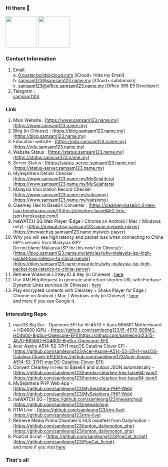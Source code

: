 ### Hi there 👋

<a href="https://github.com/samleong123"><img src="https://github-readme-stats.vercel.app/api?username=samleong123&show_icons=true&count_private=true" height=100 /></a>
<a href="https://github.com/samleong123"><img src="https://github-readme-stats.vercel.app/api/top-langs/?username=samleong123&layout=compact" height=100 /></a>


### Contact Information 
1. Email: </br>
a. <a href="mailto:0.ouster.build@icloud.com">0.ouster.build@icloud.com</a> [iCloud+ Hide my Email] </br> b. <a href="mailto:samsam123@samsam123.name.my">samsam123@samsam123.name.my</a> [iCloud+ subdomain]</br> c. <a href="mailto:samsam123@office.samsam123.name.my">samsam123@office.samsam123.name.my</a> [Office 365 E5 Developer]
2. Telegram : </br> <a href="https://t.me/samsam1103">samsam1103</a>

### Link 
1. Main Website : [https://www.samsam123.name.my](https://www.samsam123.name.my)
2. Blog (in Chinese) : [https://blog.samsam123.name.my](https://blog.samsam123.name.my)
3. Education website : [https://edu.samsam123.name.my](https://edu.samsam123.name.my) 
4. Website Status : [https://status.samsam123.name.my](https://status.samsam123.name.my)
5. Server Status : [https://status-server.samsam123.name.my](https://status-server.samsam123.name.my)
6. MySejahtera Details Checker : [https://www.samsam123.name.my/MySejahtera](https://www.samsam123.name.my/MySejahtera)
7. Malaysia Vaccination Record Checker : [https://www.samsam123.name.my/vaksinmy](https://www.samsam123.name.my/vaksinmy)
8. Clearkey Hex to Base64 Converter : [https://clearkey-base64-2-hex-json.herokuapp.com/](https://clearkey-base64-2-hex-json.herokuapp.com/)
9. meWATCH SG Web Player (Edge / Chrome on Android / Mac / Windows only) : [https://mewatchsg.samsam123.name.my/web-player](https://mewatchsg.samsam123.name.my/web-player) 
10. Why you will see high latency and packet loss when connecting to China ISP's servers from Malaysia ISP? </br> Do not blame Malaysia ISP for this now! (in Chinese) : [https://blog.samsam123.name.my/articles/why-malaysia-isp-high-packet-loss-latency-to-china-server](https://blog.samsam123.name.my/articles/why-malaysia-isp-high-packet-loss-latency-to-china-server)
11. Retrieve Widevine L3 Key ID & Key (in Chinese) : [here](https://blog.samsam123.name.my/articles/decrypt-widevine-l3)
12. Use XMLHttpRequest to generate and return shorten URL with Firebase Dynamic Links services (in Chinese) : [here](https://blog.samsam123.name.my/articles/firebase-dynamic-url-with-XMLHttpRequest)
13. Play encrypted contents with Clearkey + Shaka Player for Edge / Chrome on Android / Mac / Windows only (in Chinese) : [here](https://blog.samsam123.name.my/articles/shaka-player-clearkeys-browser) </br>
and more if you can Google it.


### Interesting Repo
1. macOS Big Sur - Opencore EFI for i5-4570 + Asus B85MG Motherboard + HD4600 iGPU - [https://github.com/samleong123/i5-4570-B85MG-HD4600-BigSur-Opencore-EFI](https://github.com/samleong123/i5-4570-B85MG-HD4600-BigSur-Opencore-EFI)
2. Acer Aspire A514-52-37H1 macOS Catalina Clover EFI - [https://github.com/samleong123/Acer-Aspire-A514-52-37H1-macOS-Catalina-Clover-EFI](https://github.com/samleong123/Acer-Aspire-A514-52-37H1-macOS-Catalina-Clover-EFI)
3. Convert Clearkey in Hex to Base64 and output JSON automatically - [https://github.com/samleong123/heroku-clearkey-hex-base64-json/](https://github.com/samleong123/heroku-clearkey-hex-base64-json/)
4. MySejahtera PHP Web App - [https://github.com/samleong123/MySejahtera-PHP-Web](https://github.com/samleong123/MySejahtera-PHP-Web)
5. meWATCH SG - [https://github.com/samleong123/mewatchsg](https://github.com/samleong123/mewatchsg)
6. RTM Live - [https://github.com/samleong123/rtm-live](https://github.com/samleong123/rtm-live)
7. Retrieve Media Prima Channels's HLS manifest from Dailymotion - [https://github.com/samleong123/tonton_dailymotion_php](https://github.com/samleong123/tonton_dailymotion_php)
8. PopCat Script - [https://github.com/samleong123/PopCat_Script](https://github.com/samleong123/PopCat_Script) </br>
and more if you visit [here](https://github.com/samleong123?tab=repositories)

### That's all

